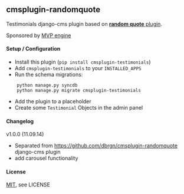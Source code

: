 ## cmsplugin-randomquote

Testimonials django-cms plugin based on [**random quote** plugin](https://github.com/dbrgn/cmsplugin-randomquote).

Sponsored by [MVP engine](http://mvpngn.com)

#### Setup / Configuration

- Install this plugin (``pip install cmsplugin-testimonials``)
- Add ``cmsplugin-testimonials`` to your ``INSTALLED_APPS``
- Run the schema migrations:
  
```
    python manage.py syncdb
    python manage.py migrate cmsplugin-testimonials
```

- Add the plugin to a placeholder
- Create some ``Testimonial`` Objects in the admin panel

#### Changelog

v1.0.0 (11.09.14)

- Separated from https://github.com/dbrgn/cmsplugin-randomquote django-cms plugin
- add carousel functionality

#### License

[MIT](http://www.opensource.org/licenses/mit-license.html), see LICENSE
